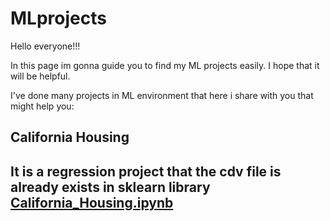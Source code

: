 # MLprojects
Hello everyone!!! 

In this page im gonna guide you to find my ML projects easily.
I hope that it will be helpful. 

I've done many projects in ML environment that here i share with you that might help you:

<h2>California Housing<h2>
It is a regression project that the cdv file is already exists in sklearn library
<a href=Regression_California_Housing.ipynb>California_Housing.ipynb</a>
 
